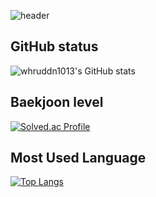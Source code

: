 <!--
**SINHS04/SINHS04** is a ✨ _special_ ✨ repository because its `README.md` (this file) appears on your GitHub profile.

Here are some ideas to get you started:

- 🔭 I’m currently working on ...
- 🌱 I’m currently learning ...
- 👯 I’m looking to collaborate on ...
- 🤔 I’m looking for help with ...
- 💬 Ask me about ...
- 📫 How to reach me: ...
- 😄 Pronouns: ...
- ⚡ Fun fact: ...
-->

![header](https://KyeongWoo-Cho.vercel.app/api?type=slice&color=timeGradient&height=300&section=header&text=capsule%20render&fontSize=90)

## GitHub status
![whruddn1013's GitHub stats](https://github-readme-stats.vercel.app/api?username=SINHS04&show_icons=true&theme=radical)

## Baekjoon level
[![Solved.ac Profile](http://mazassumnida.wtf/api/v2/generate_badge?boj=whruddn1013)](https://solved.ac/whruddn1013/)

## Most Used Language
[![Top Langs](https://github-readme-stats.vercel.app/api/top-langs/?username=anuraghazra&layout=donut-vertical)](https://github.com/anuraghazra/github-readme-stats)
